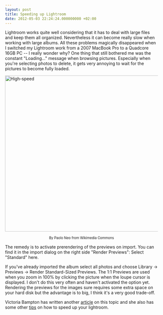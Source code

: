```yaml
---
layout: post
title: Speeding up Lightroom
date: 2012-05-03 22:24:24.000000000 +02:00
---
```

Lightroom works quite well considering that it has to deal with large files and keep them all organized. Nevertheless it can become really slow when working with large albums. All these problems magically disappeared when I switched my Lightroom work from a 2007 MacBook Pro to a Quadcore 16GB PC -- I really wonder why? One thing that still bothered me was the constant "Loading..." message when browsing pictures. Especially when you're selecting photos to delete, it gets very annoying to wait for the pictures to become fully loaded.

<a title="By Paolo Neo [Public domain], via Wikimedia Commons" href="http://commons.wikimedia.org/wiki/File%3AHigh-speed.jpg"><img width="512" alt="High-speed" src="//upload.wikimedia.org/wikipedia/commons/thumb/7/76/High-speed.jpg/512px-High-speed.jpg"/></a><div style="width:512 px; font-size:80%; text-align:center;">By Paolo Neo from  Wikimedia Commons</div>

The remedy is to activate prerendering of the previews on import. You can find it in the import dialog on the right side "Render Previews": Select "Standard" here.

If you've already imported the album select all photos and choose Library -> Previews -> Render Standard-Sized Previews. The 1:1 Previews are used when you zoom in 100% by clicking the picture when the loupe cursor is displayed. I don't do this very often and haven't activated the option yet. Rendering the previews for the images sure requires some extra space on your hard disk but the advantage is to big, I think it's a very good trade-off.

Victoria Bampton has written another <a href="http://www.lightroomqueen.com/2008/12/21/what-is-the-difference-between-minimal-previews-standard-previews-and-11-previews/">article</a> on this topic and she also has some other <a href="http://www.lightroomqueen.com/2009/05/02/hurry-up-lightroom-the-best-speed-tips/">tips</a> on how to speed up your lightroom.
